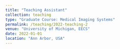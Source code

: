 ```yaml
---
title: "Teaching Assistant"
collection: teaching
type: "Graduate Course: Medical Imaging Systems"
permalink: /teaching/2022-teaching-2
venue: "University of Michigan, EECS"
date: 2022-01-01
location: "Ann Arbor, USA"
---
```



